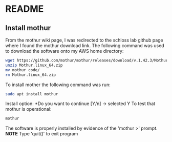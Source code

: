 # README

## Install  mothur

From the mothur wiki page, I was redirected to the schloss lab github page where I found the mothur download link. The following command was used to download the software onto my AWS home directory:
```bash
wget https://github.com/mothur/mothur/releases/download/v.1.42.3/Mothur.linux_64.zip
unzip Mothur.linux_64.zip
mv mothur code/
rm Mothur.linux_64.zip
```
To install mother the following command was run:

```bash
sudo apt install mothur
```
Install option: *Do you want to continue [Y/n] -> selected Y
To test that mothur is operational:

```bash
mothur
```
The software is properly installed by evidence of the 'mothur >' prompt. 
**NOTE** Type 'quit()' to exit program
